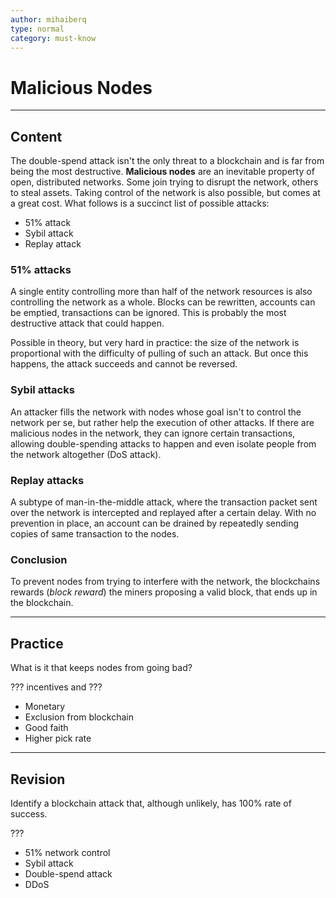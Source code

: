 ```yaml
---
author: mihaiberq
type: normal
category: must-know
---
```


# Malicious Nodes


---

## Content

The double-spend attack isn't the only threat to a blockchain and is far from being the most destructive. **Malicious nodes** are an inevitable property of open, distributed networks. Some join trying to disrupt the network, others to steal assets. Taking control of the network is also possible, but comes at a great cost. What follows is a succinct list of possible attacks:

- 51% attack
- Sybil attack
- Replay attack
             	

### 51% attacks

A single entity controlling more than half of the network resources is also controlling the network as a whole. Blocks can be rewritten, accounts can be emptied, transactions can be ignored. This is probably the most destructive attack that could happen.

Possible in theory, but very hard in practice: the size of the network is proportional with the difficulty of pulling of such an attack. But once this happens, the attack succeeds and cannot be reversed.

### Sybil attacks

An attacker fills the network with nodes whose goal isn't to control the network per se, but rather help the execution of other attacks. If there are malicious nodes in the network, they can ignore certain transactions, allowing double-spending attacks to happen and even isolate people from the network altogether (DoS attack).  

### Replay attacks

A subtype of man-in-the-middle attack, where the transaction packet sent over the network is intercepted and replayed after a certain delay. With no prevention in place, an account can be drained by repeatedly sending copies of same transaction to the nodes.

### Conclusion

To prevent nodes from trying to interfere with the network, the blockchains rewards (*block reward*) the miners proposing a valid block, that ends up in the blockchain.


---

## Practice

What is it that keeps nodes from going bad?

??? incentives and ???

- Monetary
- Exclusion from blockchain
- Good faith
- Higher pick rate


---

## Revision

Identify a blockchain attack that, although unlikely, has 100% rate of success.

???

- 51% network control
- Sybil attack
- Double-spend attack
- DDoS
